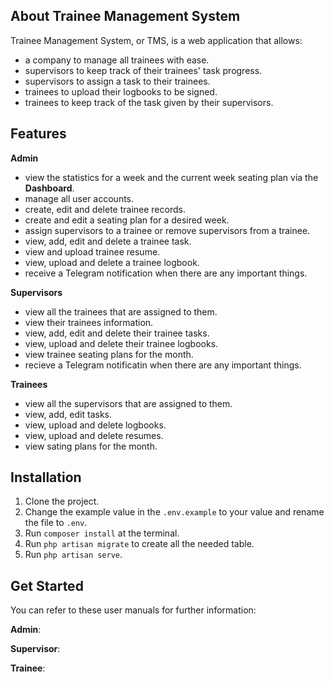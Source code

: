## About Trainee Management System

Trainee Management System, or TMS, is a web application that allows:
- a company to manage all trainees with ease.
- supervisors to keep track of their trainees' task progress.
- supervisors to assign a task to their trainees.
- trainees to upload their logbooks to be signed.
- trainees to keep track of the task given by their supervisors.

## Features

**Admin**
- view the statistics for a week and the current week seating plan via the **Dashboard**.
- manage all user accounts.
- create, edit and delete trainee records.
- create and edit a seating plan for a desired week.
- assign supervisors to a trainee or remove supervisors from a trainee.
- view, add, edit and delete a trainee task.
- view and upload trainee resume.
- view, upload and delete a trainee logbook.
- receive a Telegram notification when there are any important things.

**Supervisors**
- view all the trainees that are assigned to them.
- view their trainees information.
- view, add, edit and delete their trainee tasks.
- view, upload and delete their trainee logbooks.
- view trainee seating plans for the month.
- recieve a Telegram notificatin when there are any important things.

**Trainees**
- view all the supervisors that are assigned to them.
- view, add, edit tasks.
- view, upload and delete logbooks.
- view, upload and delete resumes.
- view sating plans for the month.


## Installation
1. Clone the project.
2. Change the example value in the `.env.example` to your value and rename the file to `.env`. 
3. Run `composer install` at the terminal.
4. Run `php artisan migrate` to create all the needed table.
5. Run `php artisan serve`.

## Get Started
You can refer to these user manuals for further information:

**Admin**: 

**Supervisor**:

**Trainee**:


